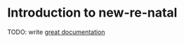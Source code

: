 # Introduction to new-re-natal

TODO: write [great documentation](http://jacobian.org/writing/what-to-write/)
